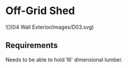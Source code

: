 # Off-Grid Shed

![](04 Wall Exterior/images/D03.svg)


## Requirements

Needs to be able to hold 16' dimensional lumber.

